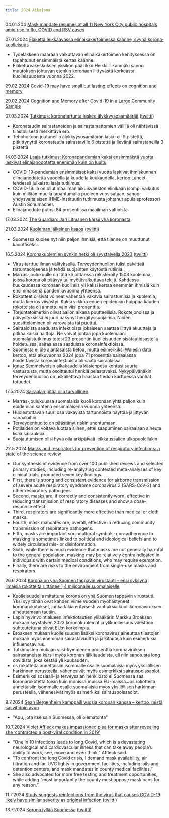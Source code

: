 ```yaml
---
title: 2024 Aikajana
---
```


04.01.204 [Mask mandate resumes at all 11 New York City public hospitals amid rise in flu, COVID and RSV cases](https://abc7ny.com/nyc-hospitals-mask-mandates-covid-flu/14265768/)

07.01.2024 [Eläkettä leikkaavassa elin­­aika­kertoimessa käänne, syynä korona­kuolleisuus](https://www.hs.fi/politiikka/art-2000010103585.html)
* Työeläkkeen määrään vaikuttavan elinaikakertoimen kehityksessä on tapahtunut ensimmäistä kertaa käänne. 
* Eläketurvakeskuksen yksikön päällikkö Heikki Tikanmäki sanoo muutoksen johtuvan etenkin koronaan liittyvästä korkeasta kuolleisuudesta vuonna 2022.

29.02.2024 [Covid-19 may have small but lasting effects on cognition and memory](https://www.imperial.nhs.uk/about-us/news/covid-may-have-small-but-lasting-effects-on-cognition-and-memory)

29.02.2024 [Cognition and Memory after Covid-19 in a Large Community Sample](https://www.nejm.org/doi/full/10.1056/NEJMoa2311330)

07.03.2024 [Tutkimus: koronatartunta laskee älykkyysosamäärää](https://www.is.fi/kotimaa/art-2000010274606.html) ([twiitti](https://twitter.com/iltasanomat/status/1765668745702486131))
* Koronataudin sairastaneiden ja sairastamattomien välillä oli nähtävissä tilastollisesti merkittävä ero.
* Tehohoitoon joutuneilla älykkyysosamäärän lasku oli 9 pistettä, pitkittynyttä koronatautia sairastaville 6 pistettä ja lievänä sairastaneilla 3 pistettä

14.03.2024 [Laaja tutkimus: Koronapandemian kaksi ensimmäistä vuotta laskivat elinajanodotetta enemmän kuin on luultu](https://yle.fi/a/74-20079095)
* COVID-19-pandemian ensimmäiset kaksi vuotta laskivat ihmiskunnan elinajanodotetta vuodella ja kuudella kuukaudella, kertoo Lancet-lehdessä julkaistu laaja tutkimus.
* COVID-19:lla on ollut maailman aikuisväestön elinikään isompi vaikutus kuin millään muulla tapahtumalla puoleen vuosisataan, sanoo yhdysvaltalaisen IHME-instituutin tutkimusta johtanut apulaisprofessori Austin Schumacher.
* Elinajanodote putosi 84 prosentissa maailman valtioista

17.03.2024 [The Guardian: Jari Litmanen kärsii yhä koronasta](https://www.hs.fi/urheilu/art-2000010299934.html)

21.03.2024 [Kuoleman jälkeinen kaaos](https://www.is.fi/kotimaa/art-2000010240196.html) ([twiitti](https://twitter.com/iltasanomat/status/1770661765040558563))
* Suomessa kuolee nyt niin paljon ihmisiä, että tilanne on muuttunut kaoottiseksi.

16.5.2024 [Koronakuolemien synkin hetki oli syystalvella 2023](https://www.laakarilehti.fi/mielipide/koronakuolemien-synkin-hetki-oli-syystalvella-2023/?public=8a3ea570ce9da292c9a1783caa841229) ([twiitti](https://x.com/Laakarilehti/status/1791005053202952639))
* Virus tarttuu ilman välityksellä. Terveydenhuollon tulisi päivittää tartuntaohjeensa ja tehdä suojainten käytöstä rutiinia.
* Marras-joulukuulle on tätä kirjoittaessa rekisteröity 1503 kuolemaa, joissa korona oli pääsyy tai myötävaikuttava tekijä. Kahdessa kuukaudessa koronaan kuoli siis yli kaksi kertaa enemmän ihmisiä kuin ensimmäisenä pandemiavuonna yhteensä.
* Rokotteet olisivat voineet vähentää vakavia sairastumisia ja kuolemia, mutta kierros viivästyi. Kaksi viikkoa ennen epidemian huippua kauden rokotteista oli annettu vain viisi prosenttia.
* Torjuntatoimetkin olivat aallon aikana puutteellisia. Rokotejonoissa ja päivystyksissä ei juuri näkynyt hengityssuojaimia. Niiden suositteleminen oli varovaista tai puuttui.
* Sairaaloista saaduista infektioista jokaiseen saattaa liittyä akuutteja ja pitkäaikaisia haittoja. Ne voivat johtaa jopa kuolemaan: suomalaistutkimus totesi 23 prosentin kuolleisuuden sisätautiosastolla hoidetuissa, sairaalassa saaduissa koronainfektioissa.
* Suomesta ei ole ajantasaista tietoa, mutta esimerkiksi Walesin data kertoo, että alkuvuonna 2024 jopa 71 prosenttia sairaalassa hoidettavista koronainfektioista oli saatu sairaalassa.
* Ignaz Semmelweisin aikakaudella käsienpesu kohtasi suurta vastustusta, mutta osoittautui henkiä pelastavaksi. Nykypäivänäkin terveydenhuollon on uskallettava haastaa tiedon karttuessa vanhat totuudet.

17.5.2024 [Sairaalan pitää olla turvallinen](https://www.laakarilehti.fi/mielipide/sairaalan-pitaa-olla-turvallinen/?public=3bcbb9c57f804585592e55de3ce56f08)
* Marras-joulukuussa suomalaisia kuoli koronaan yhtä paljon kuin epidemian kahtena ensimmäisenä vuonna yhteensä.
* Huolestuttavan suuri osa vakavista tartunnoista näyttää jäljittyvän sairaaloihin.
* Terveydenhuolto on päästänyt riskin unohtumaan.
* Potilaiden on voitava luottaa siihen, ettei saapuminen sairaalaan aiheuta lisää sairauksia.
* Suojautumisen olisi hyvä olla arkipäivää leikkaussalien ulkopuolellakin.

22.5.2024 [Masks and respirators for prevention of respiratory infections: a state of the science review](https://pubmed.ncbi.nlm.nih.gov/38775460/)
* Our synthesis of evidence from over 100 published reviews and selected primary studies, including re-analyzing contested meta-analyses of key clinical trials, produced seven key findings. 
* First, there is strong and consistent evidence for airborne transmission of severe acute respiratory syndrome coronavirus 2 (SARS-CoV-2) and other respiratory pathogens.
* Second, masks are, if correctly and consistently worn, effective in reducing transmission of respiratory diseases and show a dose-response effect.
* Third, respirators are significantly more effective than medical or cloth masks.
* Fourth, mask mandates are, overall, effective in reducing community transmission of respiratory pathogens.
* Fifth, masks are important sociocultural symbols; non-adherence to masking is sometimes linked to political and ideological beliefs and to widely circulated mis- or disinformation. 
* Sixth, while there is much evidence that masks are not generally harmful to the general population, masking may be relatively contraindicated in individuals with certain medical conditions, who may require exemption.
* Finally, there are risks to the environment from single-use masks and respirators.

26.6.2024 [Korona on yhä Suomen tappavin virustauti – ensi syksynä ilmaisia rokotteita riittänee 1,4 miljoonalle suomalaiselle](https://yle.fi/a/74-20096344)
* Kuolleisuudella mitattuna korona on yhä Suomen tappavin virustauti. Yksi syy tähän ovat kahden viime vuoden myöhästyneet koronarokotukset, jonka takia erityisesti vanhuksia kuoli koronaviruksen aiheuttamaan tautiin.
* Lapin hyvinvointialueen infektiotautien ylilääkärin Markku Broaksen mukaan syystalven 2023 koronakuolemat ja ylikuolleisuus väestöön suhteutettuna olivat EU:n korkeimpia.
* Broaksen mukaan kuolleisuuden lisäksi koronavirus aiheuttaa tilastojen mukaan myös enemmän sairastavuutta ja jälkitauteja kuin esimerkiksi influenssavirus.
* Tutkimusten mukaan viisi-kymmenen prosenttia koronaviruksen sairastaneista kärsii myös koronan jälkitaudeista, eli niin sanotusta long covidista, joka kestää yli kuukauden.
* os rokotteita annettaisiin isommalle osalle suomalaisia myös yksilöllisen harkinnan perusteella, vähenesivät myös esimerkiksi sairauspoissaolot.
* Esimerkiksi sosiaali- ja terveysalan henkilöstö ei Suomessa saa koronarokotetta toisin kuin monissa muissa EU-maissa.Jos rokotteita annettaisiin isommalle osalle suomalaisia myös yksilöllisen harkinnan perusteella, vähenesivät myös esimerkiksi sairauspoissaolot.

9.7.2024 [Sean Bergenheim kamppaili vuosia koronan kanssa – kertoo, mistä sai vihdoin avun](https://www.is.fi/menaiset/ihmiset-ja-suhteet/art-2000010549375.html)
* "Apu, jota itse sain Suomessa, oli olematonta"

10.7.2024 [Violet Affleck makes impassioned plea for masks after revealing she ‘contracted a post-viral condition in 2019’](https://edition.cnn.com/2024/07/10/entertainment/violet-affleck-masks-post-viral-condition/index.html)
* “One in 10 infections leads to long Covid, which is a devastating neurological and cardiovascular illness that can take away people’s ability to work, see, move and even think,” Affleck said.
* "To confront the long Covid crisis, I demand mask availability, air filtration and far-UVC lights in government facilities, including jails and detention centers, and mask mandates in county medical facilities.”
* She also advocated for more free testing and treatment opportunities, while adding “most importantly the county must oppose mask bans for any reason.”

11.7.2024 [Study suggests reinfections from the virus that causes COVID-19 likely have similar severity as original infection](https://www.nih.gov/news-events/news-releases/study-suggests-reinfections-virus-causes-covid-19-likely-have-similar-severity-original-infection)
([twiitti](https://x.com/NIH/status/1811785285786820722))

13.7.2024 [Korona jyllää Suomessa](https://www.iltalehti.fi/terveysuutiset/a/6d0a11b3-9daf-4577-977a-24b26322b8ae) ([twiitti](https://x.com/iltalehti_fi/status/1811989144429584410))
